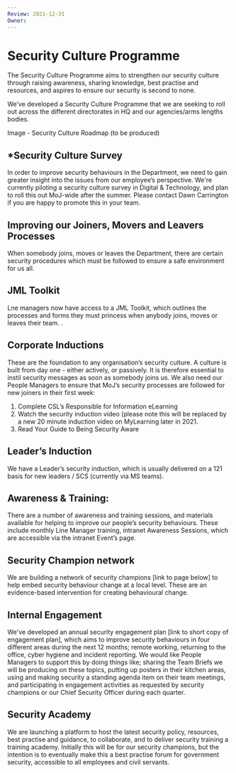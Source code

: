 ```yaml
---
Review: 2021-12-31
Owner:
---
```


# Security Culture Programme

The Security Culture Programme aims to strengthen our security culture through raising awareness, sharing knowledge, best practise and resources, and aspires to ensure our security is second to none.

We’ve developed a Security Culture Programme that we are seeking to roll out across the different directorates in HQ and our agencies/arms lengths bodies.

Image - Security Culture Roadmap (to be produced)

## *Security Culture Survey

In order to improve security behaviours in the Department, we need to gain greater insight into the issues from our employee’s perspective. We're currently piloting a security culture survey in Digital & Technology, and plan to roll this out MoJ-wide after the summer. Please contact Dawn Carrington if you are happy to promote this in your team.

## Improving our Joiners, Movers and Leavers Processes

When somebody joins, moves or leaves the Department, there are certain security procedures which must be followed to ensure a safe environment for us all.

## JML Toolkit
Lne managers now have access to a JML Toolkit, which outlines the processes and forms they must princess when anybody joins, moves or leaves their team. .

## Corporate Inductions

These are the foundation to any organisation’s security culture. A culture is built from day one - either actively, or passively. It is therefore essential to instil security messages as soon as somebody joins us. We also need our People Managers to ensure that MoJ’s security processes are followed for new joiners in their first week:

1. Complete CSL’s Responsible for Information eLearning
2. Watch the security induction video (please note this will be replaced by a new 20 minute induction video on MyLearning later in 2021.
3. Read Your Guide to Being Security Aware

## Leader’s Induction

We have a Leader’s security induction, which is usually delivered on a 121 basis for new leaders / SCS (currently via MS teams).

## Awareness & Training:

There are a number of awareness and training sessions, and materials available for helping to improve our people’s security behaviours. These include monthly Line Manager training, intranet Awareness Sessions, which are accessible via the intranet Event’s page.

## Security Champion network

We are building a network of security champions [link to page below] to help embed security behaviour change at a local level. These are an evidence-based intervention for creating behavioural change.

## Internal Engagement

We've developed an annual security engagement plan [link to short copy of engagement plan], which aims to improve security behaviours in four different areas during the next 12 months; remote working, returning to the office, cyber hygiene and incident reporting. We would like People Managers to support this by doing things like; sharing the Team Briefs we will be producing on these topics, putting up posters in their kitchen areas, using and making security a standing agenda item on their team meetings, and participating in engagement activities as requested by security champions or our Chief Security Officer during each quarter.

## Security Academy

We are launching a platform to host the latest security policy, resources, best practise and guidance, to collaborate, and to deliver security training a training academy. Initially this will be for our security champions, but the intention is to eventually make this a best practise forum for government security, accessible to all employees and civil servants.
